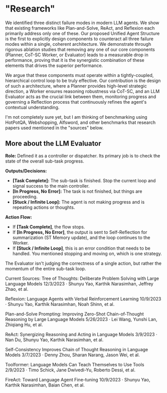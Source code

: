 # "Research"
We identified three distinct failure modes in modern LLM agents. We show that existing frameworks like Plan-and-Solve, ReAct, and Reflexion each primarily address only one of these. Our proposed Unified Agent Structure is the first to explicitly design components to counteract all three failure modes within a single, coherent architecture. We demonstrate through rigorous ablation studies that removing any one of our core components (Planner, CoT-SC Worker, or Evaluator) leads to a measurable drop in performance, proving that it is the synergistic combination of these elements that drives the superior performance.

We argue that these components must operate within a tightly-coupled, hierarchical control loop to be truly effective. Our contribution is the design of such a architecture, where a Planner provides high-level strategic direction, a Worker ensures reasoning robustness via CoT-SC, and an LLM Evaluator acts as the crucial link between them, monitoring progress and governing a Reflection process that continuously refines the agent's contextual understanding.

I'm not completely sure yet, but I am thinking of benchmarking using HotPotQA, Webshopping, Alfsword, and other benchmarks that research papers used mentioned in the "sources" below.

## More about the LLM Evaluator
**Role:** Defined it as a controller or dispatcher. Its primary job is to check the state of the overall sub-task progress.

**Outputs/Decisions:**
* **[Task Complete]:** The sub-task is finished. Stop the current loop and signal success to the main controller.
* **[In Progress, No Error]:** The task is not finished, but things are proceeding.
* **[Stuck / Infinite Loop]:** The agent is not making progress and is repeating actions or thoughts.

**Action Flow:**
* If **[Task Complete]**, the flow stops.
* If **[In Progress, No Error]**, the output is sent to Self-Reflection for summarization (ST Memory update), and the loop continues to the Worker.
* If **[Stuck / Infinite Loop]**, this is an error condition that needs to be handled. You mentioned stopping and moving on, which is one strategy.

The Evaluator isn't judging the correctness of a single action, but rather the momentum of the entire sub-task loop.


Current Sources:
Tree of Thoughts: Deliberate Problem Solving with Large Language Models
12/3/2023 · Shunyu Yao, Karthik Narasimhan, Jeffrey Zhao, et al.

Reflexion: Language Agents with Verbal Reinforcement Learning
10/9/2023 · Shunyu Yao, Karthik Narasimhan, Noah Shinn, et al.

Plan-and-Solve Prompting: Improving Zero-Shot Chain-of-Thought Reasoning by Large Language Models
5/26/2023 · Lei Wang, Yunshi Lan, Zhiqiang Hu, et al.

ReAct: Synergizing Reasoning and Acting in Language Models
3/9/2023 · Nan Du, Shunyu Yao, Karthik Narasimhan, et al.

Self-Consistency Improves Chain of Thought Reasoning in Language Models
3/7/2023 · Denny Zhou, Sharan Narang, Jason Wei, et al.

Toolformer: Language Models Can Teach Themselves to Use Tools
2/9/2023 · Timo Schick, Jane Dwivedi-Yu, Roberto Dessì, et al.

FireAct: Toward Language Agent Fine-tuning
10/9/2023 · Shunyu Yao, Karthik Narasimhan, Baian Chen, et al.


